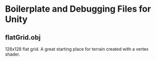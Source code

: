 # Boilerplate and Debugging Files for Unity

## flatGrid.obj

128x128 flat grid. A great starting place for terrain created with a vertex shader.
